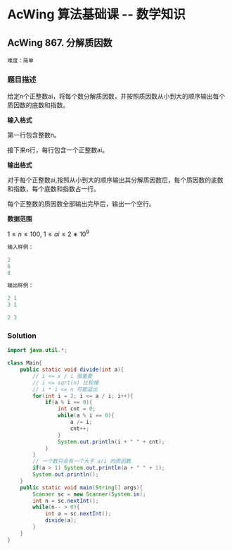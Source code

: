 # AcWing 算法基础课 -- 数学知识

## AcWing 867. 分解质因数 

`难度：简单`

### 题目描述

给定n个正整数ai，将每个数分解质因数，并按照质因数从小到大的顺序输出每个质因数的底数和指数。

**输入格式**

第一行包含整数n。

接下来n行，每行包含一个正整数ai。

**输出格式**

对于每个正整数ai,按照从小到大的顺序输出其分解质因数后，每个质因数的底数和指数，每个底数和指数占一行。

每个正整数的质因数全部输出完毕后，输出一个空行。

**数据范围**

$1≤n≤100,$
$1≤ai≤2∗10^9$

```r
输入样例：

2
6
8

输出样例：

2 1
3 1

2 3
```

### Solution

```java
import java.util.*;

class Main{
    public static void divide(int a){
        // i <= x / i 很重要
        // i <= sqrt(n) 比较慢
        // i * i <= n 可能溢出
        for(int i = 2; i <= a / i; i++){
            if(a % i == 0){
                int cnt = 0;
                while(a % i == 0){
                    a /= i;
                    cnt++;
                }
                System.out.println(i + " " + cnt);
            }
        }
        // 一个数只会有一个大于 a/i 的质因数
        if(a > 1) System.out.println(a + " " + 1);
        System.out.println();
    }
    public static void main(String[] args){
        Scanner sc = new Scanner(System.in);
        int n = sc.nextInt();
        while(n-- > 0){
            int a = sc.nextInt();
            divide(a);
        }
    }
}
```